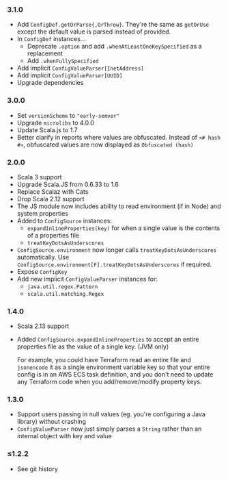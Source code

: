 ### 3.1.0

* Add `ConfigDef.getOrParse{,OrThrow}`. They're the same as `getOrUse` except the default value is parsed instead of provided.
* In `ConfigDef` instances...
  * Deprecate `.option` and add `.whenAtLeastOneKeySpecified` as a replacement
  * Add `.whenFullySpecified`
* Add implicit `ConfigValueParser[InetAddress]`
* Add implicit `ConfigValueParser[UUID]`
* Upgrade dependencies

### 3.0.0

* Set `versionScheme` to `"early-semver"`
* Upgrade `microlibs` to 4.0.0
* Update Scala.js to 1.7
* Better clarify in reports where values are obfuscated. Instead of `<# hash #>`, obfuscated values are now displayed as `Obfuscated (hash)`

### 2.0.0

* Scala 3 support
* Upgrade Scala.JS from 0.6.33 to 1.6
* Replace Scalaz with Cats
* Drop Scala 2.12 support
* The JS module now includes ability to read environment (if in Node) and system properties
* Added to `ConfigSource` instances:
  * `expandInlineProperties(key)` for when a single value is the contents of a properties file
  * `treatKeyDotsAsUnderscores`
* `ConfigSource.environment` now longer calls `treatKeyDotsAsUnderscores` automatically.
  Use `ConfigSource.environment[F].treatKeyDotsAsUnderscores` if required.
* Expose `ConfigKey`
* Add new implicit `ConfigValueParser` instances for:
  * `java.util.regex.Pattern`
  * `scala.util.matching.Regex`

### 1.4.0

* Scala 2.13 support

* Added `ConfigSource.expandInlineProperties` to accept an entire properties file as the value of a single key. (JVM only)

  For example, you could have Terraform read an entire file and `jsonencode` it as a single environment variable key
  so that your entire config is in an AWS ECS task definition, and you don't need to update any Terraform code when
  you add/remove/modify property keys.


### 1.3.0

* Support users passing in null values (eg. you're configuring a Java library) without crashing
* `ConfigValueParser` now just simply parses a `String` rather than an internal object with key and value

### ≤1.2.2

* See git history
